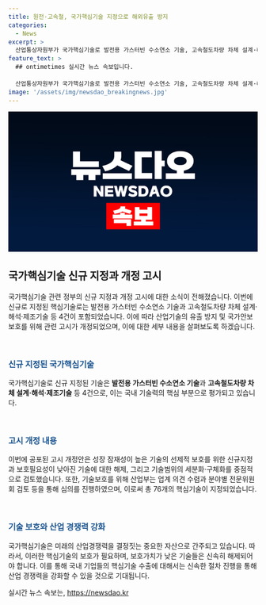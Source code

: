 ```yaml
---
title: 원전·고속철, 국가핵심기술 지정으로 해외유출 방지
categories:
  - News
excerpt: >
  산업통상자원부가 국가핵심기술로 발전용 가스터빈 수소연소 기술, 고속철도차량 차체 설계·해석·제조기술 등 4건을 신규 지정했다. 이는 국가안보와 직결될 수 있는 핵심기술이 해외로 유출되는 것을 막기 위한 조치이며, 개정된 고시는 5일부터 시행된다. 국가핵심기술은 산업기술의 유출 방지 및 보호를 위해 지정되며, 이번 개정으로 13분야 76개의 기술이 보호되며, 관련 기관은 기술유출 방지를 위한 보호조치를 의무적으로 이행해야 한다. 또한, 산업부는 올해도 국가핵심기술 지정·변경 및 해제 관련 의견을 수렴하고 개정작업을 진행할 예정이다.
feature_text: >
  ## ontimetimes 실시간 뉴스 속보입니다.

  산업통상자원부가 국가핵심기술로 발전용 가스터빈 수소연소 기술, 고속철도차량 차체 설계·해석·제조기술 등 4건을 신규 지정했다. 이는 국가안보와 직결될 수 있는 핵심기술이 해외로 유출되는 것을 막기 위한 조치이며, 개정된 고시는 5일부터 시행된다. 국가핵심기술은 산업기술의 유출 방지 및 보호를 위해 지정되며, 이번 개정으로 13분야 76개의 기술이 보호되며, 관련 기관은 기술유출 방지를 위한 보호조치를 의무적으로 이행해야 한다. 또한, 산업부는 올해도 국가핵심기술 지정·변경 및 해제 관련 의견을 수렴하고 개정작업을 진행할 예정이다.
image: '/assets/img/newsdao_breakingnews.jpg'
---
```


<p><img src="/assets/img/newsdao_breakingnews.jpg" alt="ontimetimes 속보" /></p>

<h2 data-ke-size="size26">국가핵심기술 신규 지정과 개정 고시</h2>

<p>국가핵심기술 관련 정부의 신규 지정과 개정 고시에 대한 소식이 전해졌습니다. 이번에 신규로 지정된 핵심기술로는 발전용 가스터빈 수소연소 기술과 고속철도차량 차체 설계·해석·제조기술 등 4건이 포함되었습니다. 이에 따라 산업기술의 유출 방지 및 국가안보 보호를 위해 관련 고시가 개정되었으며, 이에 대한 세부 내용을 살펴보도록 하겠습니다.</p>

<p data-ke-size="size16">&nbsp;</p>

<h3><b><span style="color: #1a5490;">신규 지정된 국가핵심기술</span></b></h3>

<p>국가핵심기술로 신규 지정된 기술은 <b>발전용 가스터빈 수소연소 기술</b>과 <b>고속철도차량 차체 설계·해석·제조기술</b> 등 4건으로, 이는 국내 기술력의 핵심 부분으로 평가되고 있습니다.</p>

<p data-ke-size="size16">&nbsp;</p>

<h3><b><span style="color: #1a5490;">고시 개정 내용</span></b></h3>

<p>이번에 공포된 고시 개정안은 성장 잠재성이 높은 기술의 선제적 보호를 위한 신규지정과 보호필요성이 낮아진 기술에 대한 해제, 그리고 기술범위의 세분화·구체화를 중점적으로 검토했습니다. 또한, 기술보호를 위해 산업부는 업계 의견 수렴과 분야별 전문위원회 검토 등을 통해 심의를 진행하였으며, 이로써 총 76개의 핵심기술이 지정되었습니다.</p>

<p data-ke-size="size16">&nbsp;</p>

<h3><b><span style="color: #1a5490;">기술 보호와 산업 경쟁력 강화</span></b></h3>

<p>국가핵심기술은 미래의 산업경쟁력을 결정짓는 중요한 자산으로 간주되고 있습니다. 따라서, 이러한 핵심기술의 보호가 필요하며, 보호가치가 낮은 기술들은 신속히 해제되어야 합니다. 이를 통해 국내 기업들의 핵심기술 수출에 대해서는 신속한 절차 진행을 통해 산업 경쟁력을 강화할 수 있을 것으로 기대됩니다.</p>
실시간 뉴스 속보는, <a href="https://newsdao.kr" rel="dofollow">https://newsdao.kr</a>


